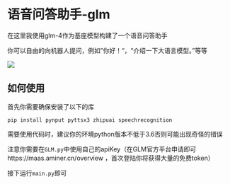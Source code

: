 # 语音问答助手-glm

在这里我使用glm-4作为基座模型构建了一个语音问答助手

你可以自由的向机器人提问，例如”你好！“，“介绍一下大语言模型。”等等

![](https://github.com/qwerasdfgioa/Voice-Q-A-robot/blob/main/test.png)

## 如何使用
首先你需要确保安装了以下的库

`pip install pynput pyttsx3 zhipuai speechrecognition`

需要使用代码时，建议你的环境python版本不低于3.6否则可能出现奇怪的错误

注意你需要在`GLM.py`中使用自己的apiKey（在GLM官方平台申请即可https://maas.aminer.cn/overview ，首次登陆你将获得大量的免费token）

接下运行`main.py`即可

